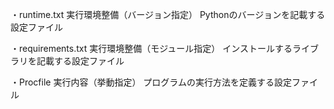 ・runtime.txt
実行環境整備（バージョン指定）
Pythonのバージョンを記載する設定ファイル

・requirements.txt
実行環境整備（モジュール指定）
インストールするライブラリを記載する設定ファイル

・Procfile
実行内容（挙動指定）
プログラムの実行方法を定義する設定ファイル

